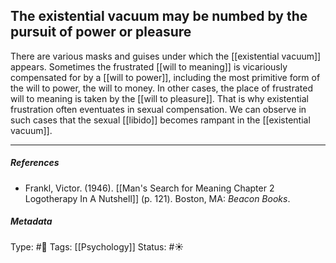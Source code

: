 ## The existential vacuum may be numbed by the pursuit of power or pleasure # 

There are various masks and guises under which the [[existential vacuum]] appears. Sometimes the frustrated [[will to meaning]] is vicariously compensated for by a [[will to power]], including the most primitive form of the will to power, the will to money. In other cases, the place of frustrated will to meaning is taken by the [[will to pleasure]]. That is why existential frustration often eventuates in sexual compensation. We can observe in such cases that the sexual [[libido]] becomes rampant in the [[existential vacuum]].

___

##### References

- Frankl, Victor. (1946). [[Man's Search for Meaning Chapter 2 Logotherapy In A Nutshell]] (p. 121). Boston, MA: _Beacon Books_. 

##### Metadata

Type: #🔴 
Tags: [[Psychology]]
Status: #☀️ 